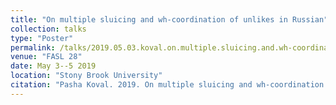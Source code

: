 ```yaml
---
title: "On multiple sluicing and wh-coordination of unlikes in Russian"
collection: talks
type: "Poster"
permalink: /talks/2019.05.03.koval.on.multiple.sluicing.and.wh-coordination.of.unlikes.in.russian
venue: "FASL 28"
date: May 3--5 2019
location: "Stony Brook University"
citation: "Pasha Koval. 2019. On multiple sluicing and wh-coordination of unlikes in Russian (Poster). FASL 28. Stony Brook University. May 3--5."
---
```

